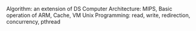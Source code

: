 Algorithm: an extension of DS
Computer Architecture: MIPS, Basic operation of ARM, Cache, VM
Unix Programming: read, write, redirection, concurrency, pthread
